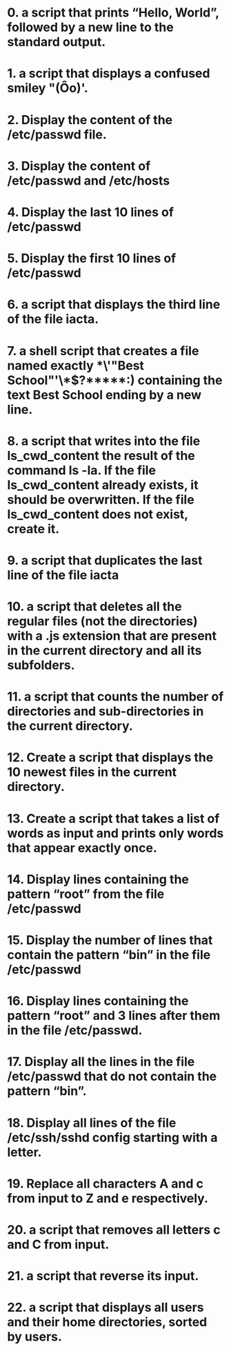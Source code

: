 # 0. a script that prints “Hello, World”, followed by a new line to the standard output.


# 1. a script that displays a confused smiley "(Ôo)'.



# 2. Display the content of the /etc/passwd file.



# 3. Display the content of /etc/passwd and /etc/hosts



# 4. Display the last 10 lines of /etc/passwd



# 5. Display the first 10 lines of /etc/passwd



# 6. a script that displays the third line of the file iacta.



# 7. a shell script that creates a file named exactly \*\\'"Best School"\'\\*$\?\*\*\*\*\*:) containing the text Best School ending by a new line.



# 8.  a script that writes into the file ls_cwd_content the result of the command ls -la. If the file ls_cwd_content already exists, it should be overwritten. If the file ls_cwd_content does not exist, create it.



# 9. a script that duplicates the last line of the file iacta



# 10.  a script that deletes all the regular files (not the directories) with a .js extension that are present in the current directory and all its subfolders.



# 11. a script that counts the number of directories and sub-directories in the current directory.



# 12. Create a script that displays the 10 newest files in the current directory.



# 13. Create a script that takes a list of words as input and prints only words that appear exactly once.



# 14. Display lines containing the pattern “root” from the file /etc/passwd



# 15. Display the number of lines that contain the pattern “bin” in the file /etc/passwd



# 16. Display lines containing the pattern “root” and 3 lines after them in the file /etc/passwd.



# 17. Display all the lines in the file /etc/passwd that do not contain the pattern “bin”.



# 18. Display all lines of the file /etc/ssh/sshd config starting with a letter.



# 19. Replace all characters A and c from input to Z and e respectively.



# 20. a script that removes all letters c and C from input.



# 21. a script that reverse its input.



# 22. a script that displays all users and their home directories, sorted by users.


